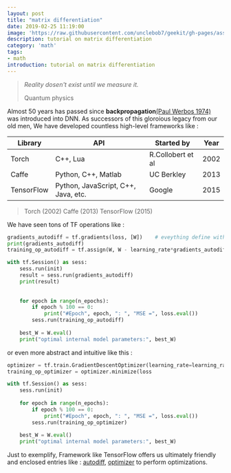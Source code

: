 ```yaml
---
layout: post
title: "matrix differentiation"
date: 2019-02-25 11:19:00
image: 'https://raw.githubusercontent.com/unclebob7/geekit/gh-pages/assets/img/matdiff_entry.png'
description: tutorial on matrix differentiation
category: 'math'
tags:
- math
introduction: tutorial on matrix differentiation
---
```


> *Reality dosen't exist until we measure it.*
>
> Quantum physics

Almost 50 years has passed since **backpropagation**[(Paul Werbos 1974)](https://en.wikipedia.org/wiki/Paul_Werbos) was introduced into DNN. As successors of this gloroious legacy from our old men, We have developed countless high-level frameworks like :

|Library|API|Started by|Year|
|-------|---|----------|----|
|Torch|C++, Lua|R.Collobert et al|2002|
|Caffe|Python, C++, Matlab|UC Berkley|2013|
|TensorFlow|Python, JavaScript, C++, Java, etc.|Google|2015|

> Torch (2002)
> Caffe (2013)
> TensorFlow (2015)

We have seen tons of TF operations like :

```python
gradients_autodiff = tf.gradients(loss, [W])    # eveything define with tf. is an operation including this...
print(gradients_autodiff)
training_op_autodiff = tf.assign(W, W - learning_rate*gradients_autodiff[0])

with tf.Session() as sess:
    sess.run(init)
    result = sess.run(gradients_autodiff)
    print(result)
    
     
    for epoch in range(n_epochs):
        if epoch % 100 == 0:
            print("#Epoch", epoch, ": ", "MSE =", loss.eval())
        sess.run(training_op_autodiff)
        
    best_W = W.eval()
    print("optimal internal model parameters:", best_W)
```

or even more abstract and intuitive like this :

```python
optimizer = tf.train.GradientDescentOptimizer(learning_rate=learning_rate)
training_op_optimizer = optimizer.minimize(loss              

with tf.Session() as sess:
    sess.run(init)
    
    for epoch in range(n_epochs):
        if epoch % 100 == 0:
            print("#Epoch", epoch, ": ", "MSE =", loss.eval())
        sess.run(training_op_optimizer)
        
    best_W = W.eval()
    print("optimal internal model parameters:", best_W)
```

Just to exemplify, Framework like TensorFlow offers us ultimately friendly and enclosed entries like : [autodiff](https://www.tensorflow.org/api_docs/python/tf/gradients),  [optimizer](https://www.tensorflow.org/api_docs/python/tf/train#classes) to perform optimizations.